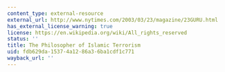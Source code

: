 ```yaml
---
content_type: external-resource
external_url: http://www.nytimes.com/2003/03/23/magazine/23GURU.html
has_external_license_warning: true
license: https://en.wikipedia.org/wiki/All_rights_reserved
status: ''
title: The Philosopher of Islamic Terrorism
uid: fdb629da-1537-4a12-86a3-6ba1cdf1c771
wayback_url: ''
---
```

